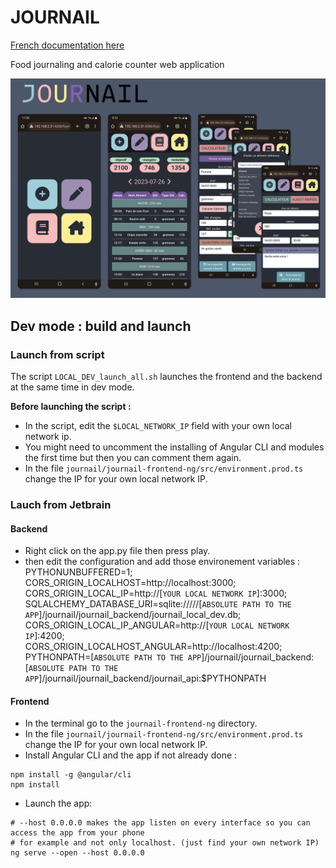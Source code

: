 # JOURNAIL
[French documentation here](README.md)

Food journaling and calorie counter web application

![Journail App](images/presentation.png)

## Dev mode : build and launch

### Launch from script

The script `LOCAL_DEV_launch_all.sh` launches the frontend and the backend at the same time in dev mode.

**Before launching the script :**  
- In the script, edit the `$LOCAL_NETWORK_IP` field with your own local network ip.  
- You might need to uncomment the installing of Angular CLI and modules the first time but then you can comment them again.  
- In the file `journail/journail-frontend-ng/src/environment.prod.ts` change the IP for your own local network IP.  

### Lauch from Jetbrain
#### Backend
- Right click on the app.py file then press play.
- then edit the configuration and add those environement variables :
PYTHONUNBUFFERED=1;  
CORS_ORIGIN_LOCALHOST=http://localhost:3000;  
CORS_ORIGIN_LOCAL_IP=http://[`YOUR LOCAL NETWORK IP`]:3000;   
SQLALCHEMY_DATABASE_URI=sqlite://///[`ABSOLUTE PATH TO THE APP`]/journail/journail_backend/journail_local_dev.db;  
CORS_ORIGIN_LOCAL_IP_ANGULAR=http://[`YOUR LOCAL NETWORK IP`]:4200;  
CORS_ORIGIN_LOCALHOST_ANGULAR=http://localhost:4200;  
PYTHONPATH=[`ABSOLUTE PATH TO THE APP`]/journail/journail_backend:[`ABSOLUTE PATH TO THE APP`]/journail/journail_backend/journail_api:$PYTHONPATH

#### Frontend
- In the terminal go to the `journail-frontend-ng` directory.  
- In the file `journail/journail-frontend-ng/src/environment.prod.ts` change the IP for your own local network IP.
- Install Angular CLI and the app if not already done :
```shell
npm install -g @angular/cli
npm install
```
- Launch the app:
```shell
# --host 0.0.0.0 makes the app listen on every interface so you can access the app from your phone 
# for example and not only localhost. (just find your own network IP)
ng serve --open --host 0.0.0.0
```